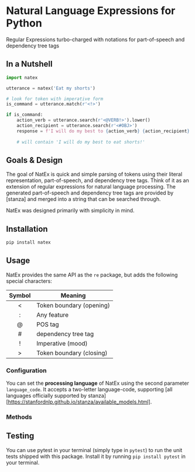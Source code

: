 # **Nat**ural Language **Ex**pressions for Python
Regular Expressions turbo-charged with notations for part-of-speech and dependency tree tags

## In a Nutshell
```python
import natex

utterance = natex('Eat my shorts')

# look for token with imperative form
is_command = utterance.match(r'<!>')

if is_command:
	action_verb = utterance.search(r'<@VERB!>').lower()
	action_recipient = utterance.search(r'<#OBJ>')
	response = f'I will do my best to {action_verb} {action_recipient}!'
	
	# will contain 'I will do my best to eat shorts!'

```

## Goals & Design
The goal of NatEx is quick and simple parsing of tokens using their literal representation, part-of-speech, and dependency tree tags.
Think of it as an extension of regular expressions for natural language processing. The generated part-of-speech and dependency tree tags are provided by [stanza] and merged into a string that can be searched through.

NatEx was designed primarily with simplicity in mind. 

## Installation

```bash
pip install natex
```

## Usage
NatEx provides the same API as the `re` package, but adds the following special characters:

| Symbol | Meaning                  |
|:------:| ------------------------ |
| <      | Token boundary (opening) | 
| :      | Any feature 	 	        | 
| @      | POS tag                  | 
| #      | dependency tree tag      | 
| !      | Imperative (mood)        | 
| >      | Token boundary (closing) | 


### Configuration
You can set the **processing language** of NatEx using the second parameter `language_code`. It accepts a two-letter language-code, supporting [all languages officially supported by stanza][https://stanfordnlp.github.io/stanza/available_models.html].

### Methods

## Testing
You can use pytest in your terminal (simply type in `pytest`) to run the unit tests shipped with this package.
Install it by running `pip install pytest` in your terminal.